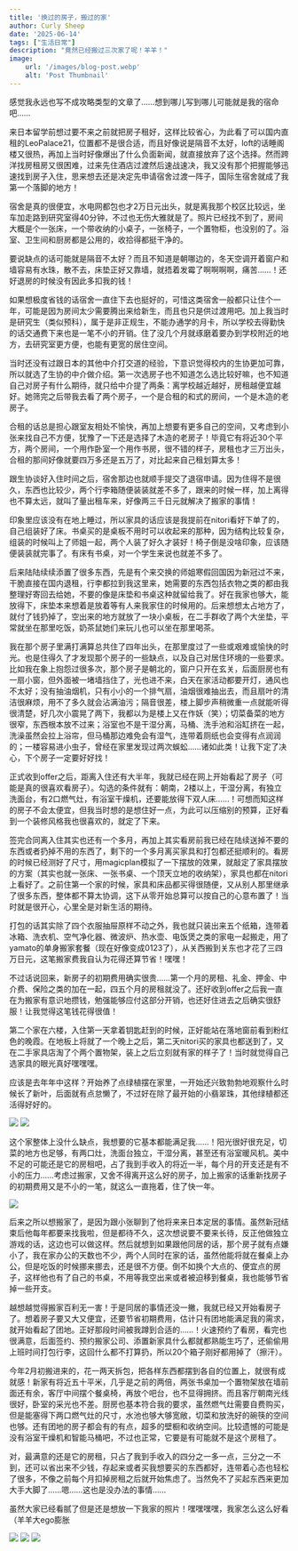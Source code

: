 ```yaml
---
title: '换过的房子，搬过的家'
author: Curly Sheep
date: '2025-06-14'
tags: ["生活日常"]
description: "竟然已经搬过三次家了呢！羊羊！"
image:
    url: '/images/blog-post.webp'
    alt: 'Post Thumbnail'
---
```


<p class='foreword my-3'>感觉我永远也写不成攻略类型的文章了……想到哪儿写到哪儿可能就是我的宿命吧……</p>

<div class="divider mb-3 mx-auto"></div>

来日本留学前想过要不来之前就把房子租好，这样比较省心，为此看了可以国内直租的LeoPalace21，位置都不是很合适，而且好像说是隔音不太好，loft的话睡阁楼又很热，再加上当时好像爆出了什么负面新闻，就直接放弃了这个选择。然而跨洋找房租房又很困难，过来先住酒店过渡然后速战速决，我又没有那个把握能够迅速找到房子入住，思来想去还是决定先申请宿舍过渡一阵子，国际生宿舍就成了我第一个落脚的地方！

宿舍是真的很便宜，水电网都包也才2万日元出头，就是离我那个校区比较远，坐车加走路到研究室得40分钟，不过也无伤大雅就是了。照片已经找不到了，房间大概是个一张床，一个带收纳的小桌子，一张椅子，一个置物柜，也没别的了。浴室、卫生间和厨房都是公用的，收拾得都挺干净的。

要说缺点的话可能就是隔音不太好？而且不知道是朝哪边的，冬天空调开着窗户和墙容易有水珠，散不去，床垫正好又靠墙，就捂着发霉了啊啊啊啊，痛苦……！还好退房的时候没有因此多扣我的钱！

如果想极度省钱的话宿舍一直住下去也挺好的，可惜这类宿舍一般都只让住个一年，可能是因为房间太少需要腾出来给新生，而且也只是供过渡用吧。加上我当时是研究生（类似预科），属于是非正规生，不能办通学的月卡，所以学校去得勤快的话交通费下来也是一笔不小的开销。住了没几个月就琢磨着要办到学校附近的地方，去研究室更方便，也能有更宽的居住空间。

当时还没有过跟日本的其他中介打交道的经验，下意识觉得校内的生协更加可靠，所以就选了生协的中介做介绍。第一次选房子也不知道怎么选比较好嘛，也不知道自己对房子有什么期待，就只给中介提了两条：离学校越近越好，房租越便宜越好。她筛完之后带我去看了两个房子，一个是合租的和式的房间，一个是木造的老房子。

合租的话总是担心跟室友相处不愉快，再加上想要有更多自己的空间，又考虑到小张来找自己不方便，犹豫了一下还是选择了木造的老房子！毕竟它有将近30个平方，两个房间，一个用作卧室一个用作书房，很不错的样子，房租也才三万出头，合租的那间好像就要四万多还是五万了，对比起来自己租划算太多！

跟生协谈好入住时间之后，宿舍那边也就顺手提交了退宿申请。因为住得不是很久，东西也比较少，两个行李箱随便装装就差不多了，跟来的时候一样，加上离得也不算太远，就叫了量出租车来，好像两三千日元就解决了搬家的事情！

印象里应该没有在地上睡过，所以家具的话应该是我提前在nitori看好下单了的，自己组装好了床。书桌买的是桌板不用时可以收起来的那种，因为结构比较复杂，组装的时候叫上了师姐一起，两个人装了好久才装好！椅子倒是没啥印象，应该随便装装就完事了。有床有书桌，对一个学生来说也就差不多了。

后来陆陆续续添置了很多东西，先是有个来交换的师姐寒假回国因为新冠过不来，干脆直接在国内退租，行李都拉到我这里来，她需要的东西包括衣物之类的都由我整理好寄回去给她，不要的像是床垫和书桌这种就留给我了。好在我家也够大，能放得下，床垫本来想着是放着等有人来我家住的时候用的。后来想想太占地方了，就付了钱扔掉了，空出来的地方就放了一块小桌板，在二手群收了两个大坐垫，平常就坐在那里吃饭，奶茶鼠她们来玩儿也可以坐在那里喝茶。

我在那个房子里满打满算总共住了四年出头，在那里度过了一些或艰难或愉快的时光。也是住得久了才发现那个房子的一些缺点，以及自己对居住环境的一些要求。比如我在象上抱怨过很多次，那个房子是朝北的，窗户只开在玄关，后面厨房也有一扇小窗，但外面被一堵墙挡住了，光也进不来，白天在家活动都要开灯，通风也不太好；没有抽油烟机，只有小小的一个排气扇，油烟很难抽出去，而且扇叶的清洁很麻烦，用不了多久就会沾满油污；隔音很差，楼上脚步声稍微重一点就能听得很清楚，好几次小震晃了两下，我都以为是楼上又在作妖（笑）；切菜备菜的地方很窄，东西根本放不过来；浴室也不是干湿分离，马桶、洗手池和浴缸挤在一起，洗澡虽然会拉上浴帘，但马桶那边难免会有湿气，连带着厕纸也会变得有点润润的；一楼容易进小虫子，曾经在家里发现过两次蜈蚣……诸如此类！让我下定了决心，下个房子一定要好好找！

正式收到offer之后，距离入住还有大半年，我就已经在网上开始看起了房子（可能是真的很喜欢看房子）。勾选的条件就有：朝南，2楼以上，干湿分离，有独立洗面台，有2口燃气灶，有浴室干燥机，还要能放得下双人床……！可想而知这样的房子不会太便宜，但我当时想的是想住好一点，为此可以压缩别的预算，正好看到一个装修风格我也很喜欢的，就定了下来。

签完合同离入住其实也还有一个多月，再加上其实看房前我已经在陆续送掉不要的东西或者扔掉不用的东西了，剩下的一个多月离买家具和打包都还挺顺利的。看房的时候已经测好了尺寸，用magicplan模拟了一下摆放的效果，就敲定了家具摆放的方案（其实也就一张床、一张书桌、一个顶天立地的收纳架），家具也都在nitori上看好了。之前住第一个家的时候，家具和床品都买得很随便，又从别人那里继承了很多东西，整体都不算太协调，这下从零开始总算可以按自己的心意布置了！当时就是很开心，心里全是对新生活的期待。

打包的话其实除了四个衣服抽屉原样不动之外，我也就只装出来五个纸箱，连带着冰箱、洗衣机、空气净化器、微波炉、热水壶、电饭煲之类的家电一起搬走，用了yamato的单身搬家套餐（现在好像变成0123了），从关西搬到关东也才花了三四万日元，这笔搬家费我自认为花得还算节省！嘿嘿！

不过话说回来，新房子的初期费用确实很贵……第一个月的房租、礼金、押金、中介费、保险之类的加在一起，四五个月的房租就没了。还好收到offer之后我一直在为搬家有意识地攒钱，勉强能够应付这部分开销，也还好住进去之后确实很舒服！让我觉得这笔钱花得很值！

第二个家在六楼，入住第一天拿着钥匙赶到的时候，正好能站在落地窗前看到粉红色的晚霞。在地板上将就了一个晚上之后，第二天nitori买的家具也都送到了，又在二手家具店淘了个两个置物架，装上之后立刻就有家的样子了！当时就觉得自己选家具的眼光真好嘿嘿嘿。


应该是去年年中这样？开始养了点绿植摆在家里，一开始还兴致勃勃地观察什么时候长了新叶，后面就有点怠懒了，不过好在除了最开始的小翡翠珠，其他绿植都还活得好好的。

<img src="/images/post-14-1.jpg" role="presentation"  class='w-[250px] sm:w-[400px] h-auto pl-4 mx-auto my-3' decoding="async">

<img src="/images/post-14-2.jpg" role="presentation"  class='w-[250px] sm:w-[400px] h-auto pl-4 mx-auto my-3' decoding="async">


这个家整体上没什么缺点，我想要的它基本都能满足我……！阳光很好很充足，切菜的地方也足够，有两口灶，洗面台独立，干湿分离，甚至还有浴室暖风机。美中不足的可能还是它的房租吧，占了我到手收入的将近一半，每个月的开支还是有不小的压力……考虑过搬家，又舍不得离开这么好的房子，加上搬家的话重新找房子的初期费用又是不小的一笔，就这么一直拖着，住了快一年。

<img src="/images/post-14-3.jpg" role="presentation"  class='w-[250px] sm:w-[400px] pl-4 mx-auto my-3' decoding="async">

后来之所以想搬家了，是因为跟小张聊到了他将来来日本定居的事情。虽然新冠结束后他每年都要来找我啦，但是都待不久，这次想说要不要来长待，反正他做独立游戏的话，这边也可以做这样。然后就想到如果跟他同居的话，那个房子就有点嫌小了，我在家办公的天数也不少，两个人同时在家的话，虽然他能将就在餐桌上办公，但是吃饭的时候挪来挪去，还是很不方便。倒不如换个大点的、便宜点的房子，这样他也有了自己的书桌，不用等我空出来或者被迫移到餐桌，我也能够节省掉一些开支。

越想越觉得搬家百利无一害！于是同居的事情还没一撇，我就已经又开始看房子了。想着房子要又大又便宜，还要节省初期费用，估计只有团地能满足我的需求，就开始看起了团地。正好那段时间被我蹲到合适的……！火速预约了看房，看完也很满意，后面签约、预约搬家公司、添置新家具什么都就都熟能生巧了，还偷偷用上班时间打包行李，这回什么都不打算扔，所以20个箱子刚好都用掉了（擦汗）。

今年2月初搬进来的，花一两天拆包，把各样东西都摆到各自的位置上，就很有成就感！新家有将近五十平米，几乎是之前的两倍，两张书桌加一个置物架放在墙前面还有余，客厅中间摆个餐桌椅，再放个吧台，也不显得拥挤。而且客厅朝南光线很好，卧室的采光也不差。厨房也基本符合我的要求，虽然燃气灶需要自费购买，但是能塞得下两口燃气灶的尺寸，水池也够大够宽敞，切菜和放洗好的碗筷的空间也够。还有团地的房子都会有的有点，超多的壁橱和收纳空间。比较遗憾的可能是没有浴室干燥机和智能马桶吧，不过也正常，它要是有可能就不是这个房租了。

对，最满意的还是它的房租，只占了我到手收入的四分之一多一点，三分之一不到，还可以省出来不少钱，存起来或者买我想要买的东西都好，连带着心态也轻松了很多，不像之前每个月扣掉房租之后就开始焦虑了。当然免不了买起东西来更加大手大脚了……嗯……这也是没办法的事情……


<div class="divider my-3 mx-auto"></div>
<p class='foreword'>虽然大家已经看腻了但是还是想放一下我家的照片！嘿嘿嘿嘿，我家怎么这么好看（羊羊大ego膨胀</p>

<img src="/images/post-14-4.jpg" role="presentation"  class='w-[250px] sm:w-[400px] pl-4 mx-auto my-3' decoding="async">

<img src="/images/post-14-5.jpg" role="presentation"  class='w-[250px] sm:w-[400px] pl-4 mx-auto my-3' decoding="async">

<img src="/images/post-14-6.jpg" role="presentation"  class='w-[250px] sm:w-[400px] pl-4 mx-auto my-3' decoding="async">
